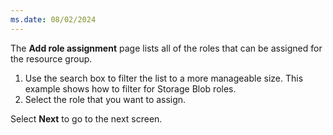 ```yaml
---
ms.date: 08/02/2024
---
```

The **Add role assignment** page lists all of the roles that can be assigned for the resource group.

1. Use the search box to filter the list to a more manageable size. This example shows how to filter for Storage Blob roles.
1. Select the role that you want to assign.

Select **Next** to go to the next screen.

